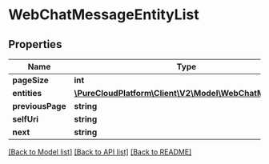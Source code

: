 # WebChatMessageEntityList

## Properties
Name | Type | Description | Notes
------------ | ------------- | ------------- | -------------
**pageSize** | **int** |  | [optional] 
**entities** | [**\PureCloudPlatform\Client\V2\Model\WebChatMessage[]**](WebChatMessage.md) |  | [optional] 
**previousPage** | **string** |  | [optional] 
**selfUri** | **string** |  | [optional] 
**next** | **string** |  | [optional] 

[[Back to Model list]](../README.md#documentation-for-models) [[Back to API list]](../README.md#documentation-for-api-endpoints) [[Back to README]](../README.md)


